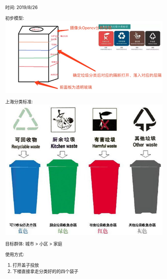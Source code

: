 时间: 2019/8/26

初步模型:
<img src="model.jpeg">

上海分类标准:
<img src="shanghai.jpg">

目标群体:
城市 > 小区 > 家庭

使用方式:
1) 打开盖子投放
2) 下楼直接拿走分类好的的四个袋子
